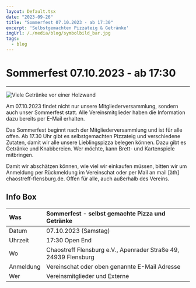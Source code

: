 ```yaml
---
layout: Default.tsx
date: "2023-09-26"
title: "Sommerfest 07.10.2023 - ab 17:30"
excerpt: 'Selbstgemachten Pizzateig & Getränke'
imgUrl: /./media/blog/symbolbild_bar.jpg
tags:
  - blog
---
```


# Sommerfest 07.10.2023 - ab 17:30

---


![Viele Getränke vor einer Holzwand](/./media/blog/symbolbild_bar.jpg)

Am 07.10.2023 findet nicht nur unsere Mitgliederversammlung, sondern auch unser Sommerfest statt. Alle Vereinsmitglieder haben die Information dazu bereits per E-Mail erhalten.

Das Sommerfest beginnt nach der Mitgliederversammlung und ist für alle offen. Ab 17.30 Uhr gibt es selbstgemachten Pizzateig und verschiedene Zutaten, damit wir alle unsere Lieblingspizza belegen können. Dazu gibt es Getränke und Knabbereien. Wer möchte, kann Brett- und Kartenspiele mitbringen.

Damit wir abschätzen können, wie viel wir einkaufen müssen, bitten wir um Anmeldung per Rückmeldung im Vereinschat oder per Mail an mail [äth] chaostreff-flensburg.de.
Offen für alle, auch außerhalb des Vereins.


## Info Box

| Was | Sommerfest - selbst gemachte Pizza und Getränke |
| :-- | :-- |
| Datum | 07.10.2023  (Samstag) |
| Uhrzeit | 17:30 Open End |
| Wo | Chaostreff Flensburg e.V., Apenrader Straße 49, 24939 Flensburg |
| Anmeldung | Vereinschat oder oben genannte E-Mail Adresse |
| Wer | Vereinsmitglieder und Externe |